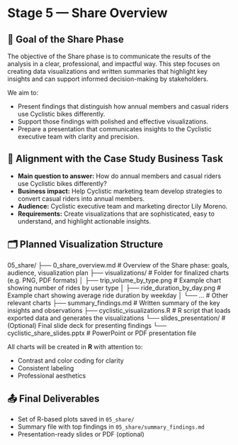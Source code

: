 # Stage 5 — Share Overview

## 🎯 Goal of the Share Phase

The objective of the Share phase is to communicate the results of the analysis in a clear, professional, and impactful way. This step focuses on creating data visualizations and written summaries that highlight key insights and can support informed decision-making by stakeholders.

We aim to:
- Present findings that distinguish how annual members and casual riders use Cyclistic bikes differently.
- Support those findings with polished and effective visualizations.
- Prepare a presentation that communicates insights to the Cyclistic executive team with clarity and precision.

## 🧭 Alignment with the Case Study Business Task

- **Main question to answer:** How do annual members and casual riders use Cyclistic bikes differently?
- **Business impact:** Help Cyclistic marketing team develop strategies to convert casual riders into annual members.
- **Audience:** Cyclistic executive team and marketing director Lily Moreno.
- **Requirements:** Create visualizations that are sophisticated, easy to understand, and highlight actionable insights.

## 🗂️ Planned Visualization Structure

05_share/
├── 0_share_overview.md                 # Overview of the Share phase: goals, audience, visualization plan
├── visualizations/                     # Folder for finalized charts (e.g. PNG, PDF formats)
│   ├── trip_volume_by_type.png         # Example chart showing number of rides by user type
│   ├── ride_duration_by_day.png        # Example chart showing average ride duration by weekday
│   └── ...                             # Other relevant charts
├── summary_findings.md                # Written summary of the key insights and observations
├── cyclistic_visualizations.R         # R script that loads exported data and generates the visualizations
└── slides_presentation/               # (Optional) Final slide deck for presenting findings
    └── cyclistic_share_slides.pptx    # PowerPoint or PDF presentation file


All charts will be created in **R** with attention to:
- Contrast and color coding for clarity
- Consistent labeling
- Professional aesthetics

## 📤 Final Deliverables

- Set of R-based plots saved in `05_share/`
- Summary file with top findings in `05_share/summary_findings.md`
- Presentation-ready slides or PDF (optional)
